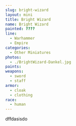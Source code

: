 ```yaml
---
slug: bright-wizard
layout: mini
title: Bright Wizard
name: Bright Wizard
painted: ????
line:
  - Warhammer
  - Empire
categories:
  - Other Miniatures
photos:
  - ./BrightWizard-Dankel.jpg
paints:
weapons:
  - sword
  - staff
armor:
  - cloak
  - clothing
race:
  - human
---
```


dffdasisdo
